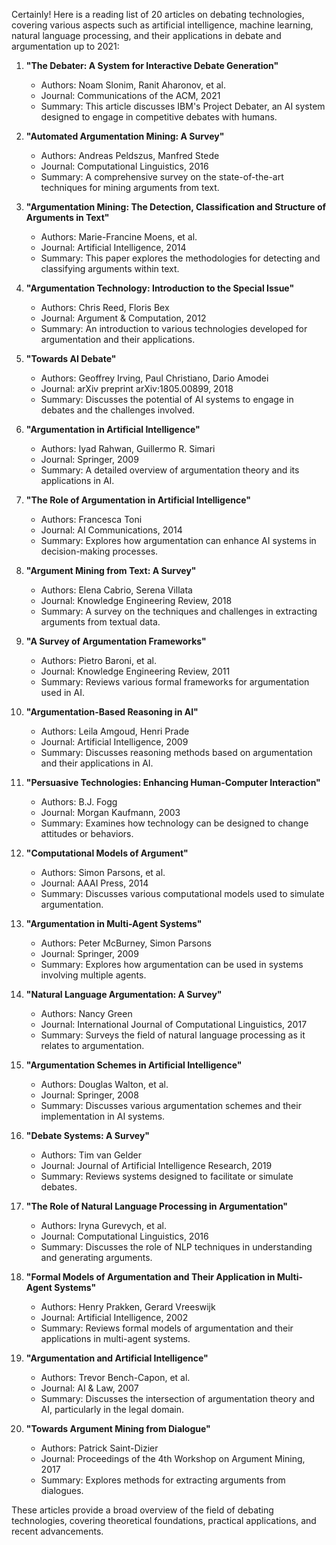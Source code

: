 Certainly! Here is a reading list of 20 articles on debating technologies, covering various aspects such as artificial intelligence, machine learning, natural language processing, and their applications in debate and argumentation up to 2021:

1. **"The Debater: A System for Interactive Debate Generation"**
   - Authors: Noam Slonim, Ranit Aharonov, et al.
   - Journal: Communications of the ACM, 2021
   - Summary: This article discusses IBM's Project Debater, an AI system designed to engage in competitive debates with humans.

2. **"Automated Argumentation Mining: A Survey"**
   - Authors: Andreas Peldszus, Manfred Stede
   - Journal: Computational Linguistics, 2016
   - Summary: A comprehensive survey on the state-of-the-art techniques for mining arguments from text.

3. **"Argumentation Mining: The Detection, Classification and Structure of Arguments in Text"**
   - Authors: Marie-Francine Moens, et al.
   - Journal: Artificial Intelligence, 2014
   - Summary: This paper explores the methodologies for detecting and classifying arguments within text.

4. **"Argumentation Technology: Introduction to the Special Issue"**
   - Authors: Chris Reed, Floris Bex
   - Journal: Argument & Computation, 2012
   - Summary: An introduction to various technologies developed for argumentation and their applications.

5. **"Towards AI Debate"**
   - Authors: Geoffrey Irving, Paul Christiano, Dario Amodei
   - Journal: arXiv preprint arXiv:1805.00899, 2018
   - Summary: Discusses the potential of AI systems to engage in debates and the challenges involved.

6. **"Argumentation in Artificial Intelligence"**
   - Authors: Iyad Rahwan, Guillermo R. Simari
   - Journal: Springer, 2009
   - Summary: A detailed overview of argumentation theory and its applications in AI.

7. **"The Role of Argumentation in Artificial Intelligence"**
   - Authors: Francesca Toni
   - Journal: AI Communications, 2014
   - Summary: Explores how argumentation can enhance AI systems in decision-making processes.

8. **"Argument Mining from Text: A Survey"**
   - Authors: Elena Cabrio, Serena Villata
   - Journal: Knowledge Engineering Review, 2018
   - Summary: A survey on the techniques and challenges in extracting arguments from textual data.

9. **"A Survey of Argumentation Frameworks"**
   - Authors: Pietro Baroni, et al.
   - Journal: Knowledge Engineering Review, 2011
   - Summary: Reviews various formal frameworks for argumentation used in AI.

10. **"Argumentation-Based Reasoning in AI"**
    - Authors: Leila Amgoud, Henri Prade
    - Journal: Artificial Intelligence, 2009
    - Summary: Discusses reasoning methods based on argumentation and their applications in AI.

11. **"Persuasive Technologies: Enhancing Human-Computer Interaction"**
    - Authors: B.J. Fogg
    - Journal: Morgan Kaufmann, 2003
    - Summary: Examines how technology can be designed to change attitudes or behaviors.

12. **"Computational Models of Argument"**
    - Authors: Simon Parsons, et al.
    - Journal: AAAI Press, 2014
    - Summary: Discusses various computational models used to simulate argumentation.

13. **"Argumentation in Multi-Agent Systems"**
    - Authors: Peter McBurney, Simon Parsons
    - Journal: Springer, 2009
    - Summary: Explores how argumentation can be used in systems involving multiple agents.

14. **"Natural Language Argumentation: A Survey"**
    - Authors: Nancy Green
    - Journal: International Journal of Computational Linguistics, 2017
    - Summary: Surveys the field of natural language processing as it relates to argumentation.

15. **"Argumentation Schemes in Artificial Intelligence"**
    - Authors: Douglas Walton, et al.
    - Journal: Springer, 2008
    - Summary: Discusses various argumentation schemes and their implementation in AI systems.

16. **"Debate Systems: A Survey"**
    - Authors: Tim van Gelder
    - Journal: Journal of Artificial Intelligence Research, 2019
    - Summary: Reviews systems designed to facilitate or simulate debates.

17. **"The Role of Natural Language Processing in Argumentation"**
    - Authors: Iryna Gurevych, et al.
    - Journal: Computational Linguistics, 2016
    - Summary: Discusses the role of NLP techniques in understanding and generating arguments.

18. **"Formal Models of Argumentation and Their Application in Multi-Agent Systems"**
    - Authors: Henry Prakken, Gerard Vreeswijk
    - Journal: Artificial Intelligence, 2002
    - Summary: Reviews formal models of argumentation and their applications in multi-agent systems.

19. **"Argumentation and Artificial Intelligence"**
    - Authors: Trevor Bench-Capon, et al.
    - Journal: AI & Law, 2007
    - Summary: Discusses the intersection of argumentation theory and AI, particularly in the legal domain.

20. **"Towards Argument Mining from Dialogue"**
    - Authors: Patrick Saint-Dizier
    - Journal: Proceedings of the 4th Workshop on Argument Mining, 2017
    - Summary: Explores methods for extracting arguments from dialogues.

These articles provide a broad overview of the field of debating technologies, covering theoretical foundations, practical applications, and recent advancements.